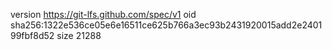 version https://git-lfs.github.com/spec/v1
oid sha256:1322e536ce05e6e16511ce625b766a3ec93b2431920015add2e240199fbf8d52
size 21288
